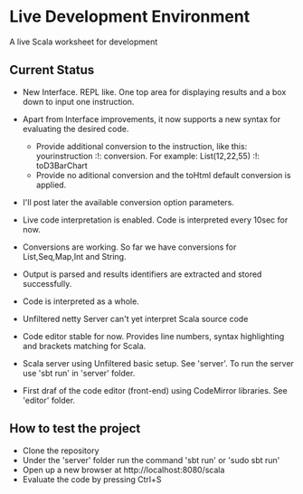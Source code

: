 Live Development Environment
=======

A live Scala worksheet for development

Current Status
-----------------

 * New Interface. REPL like. One top area for displaying results and a box down to input one instruction.
 * Apart from Interface improvements, it now supports a new syntax for evaluating the desired code.
   * Provide additional conversion to the instruction, like this: yourinstruction :!: conversion. For example: List(12,22,55) :!: toD3BarChart
   * Provide no aditional conversion and the toHtml default conversion is applied.
 * I'll post later the available conversion option parameters.



 * Live code interpretation is enabled. Code is interpreted every 10sec for now.
 * Conversions are working. So far we have conversions for List,Seq,Map,Int and String.
 * Output is parsed and results identifiers are extracted and stored successfully.
 * Code is interpreted as a whole.
 
 
 * Unfiltered netty Server can't yet interpret Scala source code
 * Code editor stable for now. Provides line numbers, syntax highlighting and brackets matching for Scala.

 * Scala server using Unfiltered basic setup. See 'server'. To run the server use 'sbt run' in 'server' folder.
 * First draf of the code editor (front-end) using CodeMirror libraries. See 'editor' folder.
 

How to test the project
-----------------

 * Clone the repository
 * Under the 'server' folder run the command 'sbt run' or 'sudo sbt run'
 * Open up a new browser at http://localhost:8080/scala
 * Evaluate the code by pressing Ctrl+S
